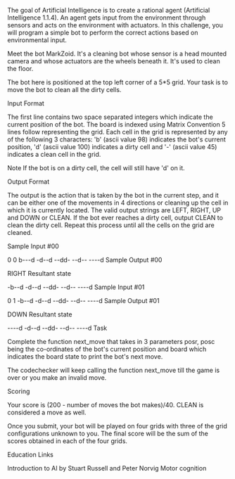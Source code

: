 The goal of Artificial Intelligence is to create a rational agent (Artificial Intelligence 1.1.4). An agent gets input from the environment through sensors and acts on the environment with actuators. In this challenge, you will program a simple bot to perform the correct actions based on environmental input.

Meet the bot MarkZoid. It's a cleaning bot whose sensor is a head mounted camera and whose actuators are the wheels beneath it. It's used to clean the floor.

The bot here is positioned at the top left corner of a 5*5 grid. Your task is to move the bot to clean all the dirty cells.

Input Format

The first line contains two space separated integers which indicate the current position of the bot.
The board is indexed using Matrix Convention
5 lines follow representing the grid. Each cell in the grid is represented by any of the following 3 characters: 'b' (ascii value 98) indicates the bot's current position, 'd' (ascii value 100) indicates a dirty cell and '-' (ascii value 45) indicates a clean cell in the grid.

Note If the bot is on a dirty cell, the cell will still have 'd' on it.

Output Format

The output is the action that is taken by the bot in the current step, and it can be either one of the movements in 4 directions or cleaning up the cell in which it is currently located. The valid output strings are LEFT, RIGHT, UP and DOWN or CLEAN. If the bot ever reaches a dirty cell, output CLEAN to clean the dirty cell. Repeat this process until all the cells on the grid are cleaned.

Sample Input #00

0 0
b---d
-d--d
--dd-
--d--
----d
Sample Output #00

RIGHT
Resultant state

-b--d
-d--d
--dd-
--d--
----d
Sample Input #01

0 1
-b--d
-d--d
--dd-
--d--
----d
Sample Output #01

DOWN
Resultant state

----d
-d--d
--dd-
--d--
----d
Task

Complete the function next_move that takes in 3 parameters posr, posc being the co-ordinates of the bot's current position and board which indicates the board state to print the bot's next move.

The codechecker will keep calling the function next_move till the game is over or you make an invalid move.

Scoring

Your score is (200 - number of moves the bot makes)/40. CLEAN is considered a move as well.

Once you submit, your bot will be played on four grids with three of the grid configurations unknown to you. The final score will be the sum of the scores obtained in each of the four grids.

Education Links

Introduction to AI by Stuart Russell and Peter Norvig
Motor cognition
